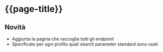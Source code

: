 # {{page-title}}

## Novità
- Aggiunta la pagina che raccoglia tutti gli endpoint
- Specificato per ogni profilo quali search parameter standard sono usati